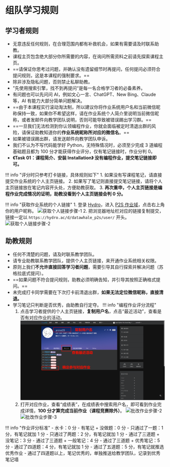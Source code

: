 # 组队学习规则

## 学习者规则

- 无意违反任何规则，在合理范围内都有补救机会，如果有需要请及时联系助教。
- 课程主页包含绝大部分你所需要的内容，在询问所需资料之前请先探索课程主页。
- ==请保证你思考过问题，并确认没有遗留细节时再提问，任何提问必须符合提问规则，这是本课程的强制要求。==
- 除非涉及隐私问题，否则禁止私聊助教。
- ”先使用搜索引擎，找不到再提问“是每一名合格学习者的必备素养。
- 有问题也可以先问问 AI，例如文心一言、ChatGPT、New Bing、Claude 等，AI 有能力大部分简单问题解决。
- ==由于本课程实行滚动淘汰制，所以建议你将作业系统用户名和当前微信昵称保持一致，如果你不希望这样，请在作业系统个人简介里说明当前微信昵称，或者发邮件向教学团队说明，否则可能导致被错误踢出学习群。==
- ==一旦我们无法检测到你认领编程作业，你就会面临被定时清退出群的风险，请保证助教知道你的**作业系统昵称所对应的微信名**。==
- 如果被错误踢出群，请发送邮件向教学团队申诉。
- 我们不认为不写代码能学好 Python，无特殊情况时，必须至少完成 3 道编程基础题且都为 100 分才能获得作业评分，仅有笔记链接时，作业分判 0。
- **《Task 01：课程简介、安装 Installation》 没有编程作业，提交笔记链接即可。**

!!! info "评分时只参考打卡链接，具体规则如下"
    1. 如果没有写课程笔记，请直接提交作业系统的个人主页链接。
    2. 如果写了笔记则直接提交笔记链接，请将个人主页链接放在笔记内容开头处，方便助教获取。
    3. **再次重申，个人主页链接是编程作业完成情况的证明，助教没看到个人主页链接会判 0 分。**

!!! info "获取作业系统的个人链接"
    1. 登录 [Hydro](https://hydro.ac)，进入 [P2S 作业域](https://hydro.ac/d/datawhale_p2s/)，点击右上角你的用户昵称。
    ![获取个人链接步骤-1](../images/team_learning/获取个人链接步骤-1.png)
    2. 把浏览器地址栏对应的链接复制提交，链接一定以 `https://hydro.ac/d/datawhale_p2s/user/` 开头。
    ![获取个人链接步骤-2](../images/team_learning/获取个人链接步骤-2.png)

## 助教规则

- 任何不清楚的问题，请及时联系教学团队。
- 请专业助教联系教学团队，提供个人主页链接，来开通作业系统相关权限。
- 原则上我们**不允许直接回答学习者问题**，需要引导其自行探索并解决问题（苏格拉底式提问）。
- ==如果问题不符合提问规则，助教必须明确告知，并引导其按照正确格式提问。==
- 未完成打卡同学需要在下次打卡前清退出群，**如果无法定位微信昵称，直接清退。**
- 学习笔记只判断是否优秀，由助教自行定夺。
  !!! info "编程作业评分流程"
  1. 点击学习者提供的个人主页链接，**复制用户名**，点击“最近活动”，查看是否有对应作业的活动。
     ![批改作业步骤-1](../images/team_learning/批改作业步骤-1.png)
  2. 打开对应作业，查看“成绩表”，在成绩表中搜索用户名，即可看到作业完成详情，**100 分才算完成当前作业（课程竞赛除外）**。
     ![批改作业步骤-2](../images/team_learning/批改作业步骤-2.png)
     ![批改作业步骤-3](../images/team_learning/批改作业步骤-3.png)

!!! info "作业评分标准"
    - 水卡：0 分
    - 有笔记 + 没做题：0 分
    - 只通过了一题：1 分，有笔记就加 1 分
    - 只通过了两题：2 分，有笔记就加 1 分
    - 通过了三道题 + 没笔记：3 分
    - 通过了三道题 + 一般笔记：4 分
    - 通过了三道题 + 优秀笔记：5 分
    - 通过了四道题：4 分，有笔记就加 1 分
    - 通过了五道题：5 分，有笔记就推选优秀作业
    - 通过了四道题以上，笔记优秀的，单独推送给教学团队，记录到优秀笔记墙
